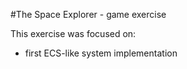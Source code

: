 #The Space Explorer - game exercise 

This exercise was focused on: 

- first ECS-like system implementation
